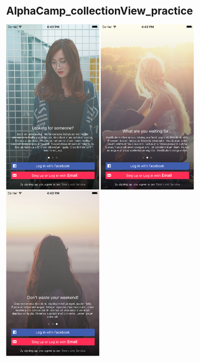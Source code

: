# AlphaCamp_collectionView_practice
![Alt text](screen1.png?raw=true "screen 1")
![Alt text](screen2.png?raw=true "screen 2")
![Alt text](screen3.png?raw=true "screen 3")
